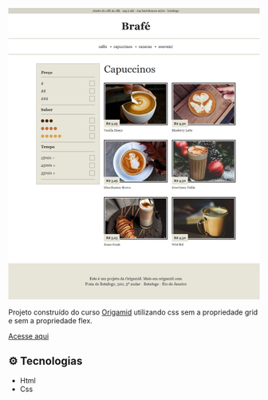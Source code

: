 

![preview](/img/rafaluckk.github.io_brafe-puro_.png)


Projeto construído do curso <a href="https://www.origamid.com/">Origamid</a> utilizando css sem a propriedade grid e sem a propriedade flex.

<a href="https://rafaluckk.github.io/brafe-puro/">Acesse aqui</a>


## ⚙ Tecnologias

- Html
- Css



